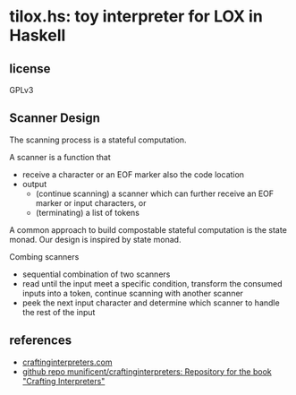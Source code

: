 # tilox.hs: toy interpreter for LOX in Haskell 

## license

GPLv3

## Scanner Design

The scanning process is a stateful computation.

A scanner is a function that

- receive a character or an EOF marker also the code location
- output 
  - (continue scanning) a scanner which can further receive an EOF marker or input characters, or 
  - (terminating) a list of tokens

A common approach to build compostable stateful computation is the state monad.
Our design is inspired by state monad.

Combing scanners

- sequential combination of two scanners
- read until the input meet a specific condition, transform the consumed inputs into a token, continue scanning with another scanner
- peek the next input character and determine which scanner to handle the rest of the input

## references

- [craftinginterpreters.com](https://craftinginterpreters.com/contents.html)
- [github repo munificent/craftinginterpreters: Repository for the book "Crafting Interpreters"](https://github.com/munificent/craftinginterpreters)
